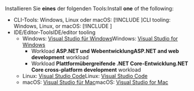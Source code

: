 <span data-ttu-id="769b1-101">Installieren Sie **eines** der folgenden Tools:</span><span class="sxs-lookup"><span data-stu-id="769b1-101">Install **one** of the following:</span></span>

* <span data-ttu-id="769b1-102">CLI-Tools: Windows, Linux oder macOS: [!INCLUDE [](~/includes/net-core-sdk-download-link.md)]</span><span class="sxs-lookup"><span data-stu-id="769b1-102">CLI tooling: Windows, Linux, or macOS: [!INCLUDE [](~/includes/net-core-sdk-download-link.md)]</span></span>
* <span data-ttu-id="769b1-103">IDE/Editor-Tools</span><span class="sxs-lookup"><span data-stu-id="769b1-103">IDE/editor tooling</span></span>
  * <span data-ttu-id="769b1-104">Windows: [Visual Studio für Windows](https://www.microsoft.com/net/download/windows)</span><span class="sxs-lookup"><span data-stu-id="769b1-104">Windows: [Visual Studio for Windows](https://www.microsoft.com/net/download/windows)</span></span>
    * <span data-ttu-id="769b1-105">Workload **ASP.NET und Webentwicklung**</span><span class="sxs-lookup"><span data-stu-id="769b1-105">**ASP.NET and web development** workload</span></span>
    * <span data-ttu-id="769b1-106">Workload **Plattformübergreifende .NET Core-Entwicklung**</span><span class="sxs-lookup"><span data-stu-id="769b1-106">**.NET Core cross-platform development** workload</span></span>
  * <span data-ttu-id="769b1-107">Linux: [Visual Studio Code](https://www.microsoft.com/net/download/linux)</span><span class="sxs-lookup"><span data-stu-id="769b1-107">Linux: [Visual Studio Code](https://www.microsoft.com/net/download/linux)</span></span>
  * <span data-ttu-id="769b1-108">macOS: [Visual Studio für Mac](https://www.microsoft.com/net/download/macos)</span><span class="sxs-lookup"><span data-stu-id="769b1-108">macOS: [Visual Studio for Mac](https://www.microsoft.com/net/download/macos)</span></span>
